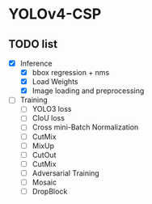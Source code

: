 # YOLOv4-CSP

## TODO list
- [x] Inference
    - [x] bbox regression + nms
    - [x] Load Weights
    - [x] Image loading and preprocessing

- [ ] Training
    - [ ] YOLO3 loss
    - [ ] CIoU loss
    - [ ] Cross mini-Batch Normalization
    - [ ] CutMix
    - [ ] MixUp
    - [ ] CutOut         
    - [ ] CutMix      
    - [ ] Adversarial Training
    - [ ] Mosaic
    - [ ] DropBlock
